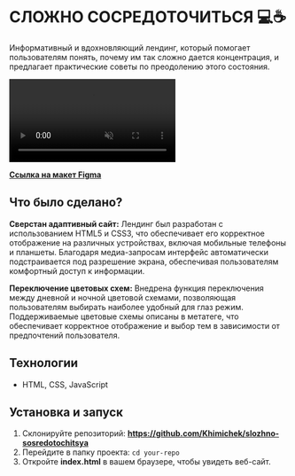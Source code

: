 # СЛОЖНО СОСРЕДОТОЧИТЬСЯ 💻☕️
Информативный и вдохновляющий лендинг, который помогает пользователям понять, почему им так сложно дается концентрация, и предлагает практические советы по преодолению этого состояния.

<video autoplay loop muted>
        <source src="./preview-slohzno.mp4" type="video/mp4">
</video>

**[Ссылка на макет Figma](https://www.figma.com/design/lCqDbWjgllgJtb2hmCqfyX/)**

## Что было сделано?

**Сверстан адаптивный сайт:**
Лендинг был разработан с использованием HTML5 и CSS3, что обеспечивает его корректное отображение на различных устройствах, включая мобильные телефоны и планшеты. Благодаря медиа-запросам интерфейс автоматически подстраивается под разрешение экрана, обеспечивая пользователям комфортный доступ к информации.

**Переключение цветовых схем:**
Внедрена функция переключения между дневной и ночной цветовой схемами, позволяющая пользователям выбирать наиболее удобный для глаз режим. Поддерживаемые цветовые схемы описаны в метатеге, что обеспечивает корректное отображение и выбор тем в зависимости от предпочтений пользователя.

## Технологии
* HTML, CSS, JavaScript

## Установка и запуск

1. Склонируйте репозиторий: **https://github.com/Khimichek/slozhno-sosredotochitsya**
2. Перейдите в папку проекта: `cd your-repo`
3. Откройте **index.html** в вашем браузере, чтобы увидеть веб-сайт.